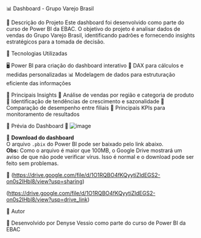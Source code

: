 
📊 Dashboard - Grupo Varejo Brasil

📌 Descrição do Projeto
Este dashboard foi desenvolvido como parte do curso de Power BI da EBAC. O objetivo do projeto é analisar dados de vendas do Grupo Varejo Brasil, identificando padrões e fornecendo insights estratégicos para a tomada de decisão.

📌 Tecnologias Utilizadas

🖥️ Power BI para criação do dashboard interativo
🧠 DAX para cálculos e medidas personalizadas
📊 Modelagem de dados para estruturação eficiente das informações

📌 Principais Insights
🔹 Análise de vendas por região e categoria de produto
🔹 Identificação de tendências de crescimento e sazonalidade
🔹 Comparação de desempenho entre filiais
🔹 Principais KPIs para monitoramento de resultados

📌 Prévia do Dashboard
🔹 ![image](https://github.com/user-attachments/assets/a6b3bb7f-57b8-4235-a06f-608ef705b89e)


📌 **Download do dashboard**  
O arquivo `.pbix` do Power BI pode ser baixado pelo link abaixo.  
**Obs:** Como o arquivo é maior que 100MB, o Google Drive mostrará um aviso de que não pode verificar vírus. Isso é normal e o download pode ser feito sem problemas.  

🔗 (https://drive.google.com/file/d/1O1RQBO4fKQyytiZldEGS2-on0s2IHbl8/view?usp=sharing)

(https://drive.google.com/file/d/1O1RQBO4fKQyytiZldEGS2-on0s2IHbl8/view?usp=drive_link)


📌 Autor

🚀 Desenvolvido por Denyse Vessio como parte do curso de Power BI da EBAC
